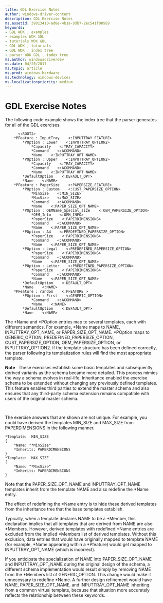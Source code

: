 ```yaml
---
title: GDL Exercise Notes
author: windows-driver-content
description: GDL Exercise Notes
ms.assetid: 39013410-ad8e-4b1a-9db7-2ec541f08989
keywords:
- GDL WDK , examples
- examples WDK GDL
- tutorials WDK GDL
- GDL WDK , tutorials
- GDL WDK , index tree
- parser WDK GDL , index tree
ms.author: windowsdriverdev
ms.date: 04/20/2017
ms.topic: article
ms.prod: windows-hardware
ms.technology: windows-devices
ms.localizationpriority: medium
---
```


# GDL Exercise Notes


The following code example shows the index tree that the parser generates for all of the GDL exercises.

```
      <:ROOT2>
    *PFeature : InputTray    <:INPUTTRAY_FEATURE>
        *POption : Lower    <:INPUTTRAY_OPTION2>
            *Capacity    <:TRAY_CAPACITY>
            *Command    <:ACOMMAND>
            *Name    <:INPUTTRAY_OPT_NAME>
        *POption : Upper    <:INPUTTRAY_OPTION2>
            *Capacity    <:TRAY_CAPACITY>
            *Command    <:ACOMMAND>
            *Name    <:INPUTTRAY_OPT_NAME>
        *DefaultOption    <:DEFAULT_OPT>
        *Name    <:NAME>
    *PFeature : PaperSize    <:PAPERSIZE_FEATURE>
        *POption : Custom    <:CUST_PAPERSIZE_OPTION>
            *MinSize    <:MIN_SIZE>
            *MaxSize    <:MAX_SIZE>
            *Command    <:ACOMMAND>
            *Name    <:PAPER_SIZE_OPT_NAME>
        *POption : OEMName_Special_size    <:OEM_PAPERSIZE_OPTION>
            *OEM_Info    <:OEM_INFO>
            *PaperSize    <:PAPERDIMENSIONS>
            *Command    <:ACOMMAND>
            *Name    <:PAPER_SIZE_OPT_NAME>
        *POption : A4    <:PREDEFINED_PAPERSIZE_OPTION>
            *PaperSize    <:PAPERDIMENSIONS>
            *Command    <:ACOMMAND>
            *Name    <:PAPER_SIZE_OPT_NAME>
        *POption : Legal    <:PREDEFINED_PAPERSIZE_OPTION>
            *PaperSize    <:PAPERDIMENSIONS>
            *Command    <:ACOMMAND>
            *Name    <:PAPER_SIZE_OPT_NAME>
        *POption : Letter    <:PREDEFINED_PAPERSIZE_OPTION>
            *PaperSize    <:PAPERDIMENSIONS>
            *Command    <:ACOMMAND>
            *Name    <:PAPER_SIZE_OPT_NAME>
        *DefaultOption    <:DEFAULT_OPT>
        *Name    <:NAME>
    *PFeature : random    <:PFEATURE >
        *POption : First    <:GENERIC_OPTION>
            *Command    <:ACOMMAND>
            *Name    <:NAME>
        *DefaultOption    <:DEFAULT_OPT>
        *Name    <:NAME>
```

The \*Name and \*POption entries map to several templates, each with different semantics. For example, \*Name maps to NAME, INPUTTRAY\_OPT\_NAME, or PAPER\_SIZE\_OPT\_NAME. \*POption maps to GENERIC\_OPTION, PREDEFINED\_PAPERSIZE\_OPTION, CUST\_PAPERSIZE\_OPTION, OEM\_PAPERSIZE\_OPTION, or INPUTTRAY\_OPTION2. If the template structure has been defined correctly, the parser following its templatization rules will find the most appropriate template.

**Note**   These exercises establish some basic templates and subsequently derived variants as the schema became more detailed. This process mimics the way a schema evolves in real-life. Inheritance enabled the exercise schema to be extended without changing any previously defined templates. This feature enables third parties to extend the master schema and also ensures that any third-party schema extension remains compatible with users of the original master schema.

 

The exercise answers that are shown are not unique. For example, you could have derived the templates MIN\_SIZE and MAX\_SIZE from PAPERDIMENSIONS in the following manner.

```
*Template:  MIN_SIZE
{
    *Name: "*MinSize"
    *Inherits: PAPERDIMENSIONS
}
*Template:  MAX_SIZE
{
    *Name: "*MaxSize"
    *Inherits: PAPERDIMENSIONS
}
```

Note that the PAPER\_SIZE\_OPT\_NAME and INPUTTRAY\_OPT\_NAME templates inherit from the template NAME and also redefine the \*Name entry.

The effect of redefining the \*Name entry is to hide these derived templates from the inheritance tree that the base templates establish.

Typically, when a template declares NAME to be a \*Member, this declaration implies that all templates that are derived from NAME are also \*Members. However, derived templates with redefined \*Name entries are excluded from the implied \*Members list of derived templates. Without this exclusion, data entries that would have originally mapped to template NAME (for example, \*Name appearing within a \*Pfeature) would get mapped to INPUTTRAY\_OPT\_NAME (which is incorrect).

If you anticipate the specialization of NAME into PAPER\_SIZE\_OPT\_NAME and INPUTTRAY\_OPT\_NAME during the original design of the schema, a different schema implementation would result simply by removing NAME from the \*Members list of GENERIC\_OPTION. This change would make it unnecessary to redefine \*Name. A further design refinement would have NAME, PAPER\_SIZE\_OPT\_NAME, and INPUTTRAY\_OPT\_NAME inheriting from a common virtual template, because that situation more accurately reflects the relationship between these keywords.

 

 





